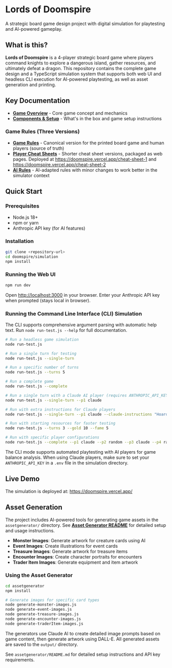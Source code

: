 # Lords of Doomspire

A strategic board game design project with digital simulation for playtesting and AI-powered gameplay.

## What is this?

**Lords of Doomspire** is a 4-player strategic board game where players command knights to explore a dangerous island, gather resources, and ultimately defeat a dragon. This repository contains the complete game design and a TypeScript simulation system that supports both web UI and headless CLI execution for AI-powered playtesting, as well as asset generation and printing.

## Key Documentation

- **[Game Overview](docs/game-overview.md)** - Core game concept and mechanics
- **[Components & Setup](docs/components.md)** - What's in the box and game setup instructions

### Game Rules (Three Versions)

- **[Game Rules](docs/game-rules.md)** - Canonical version for the printed board game and human players (source of truth)
- **[Player Cheat Sheets](simulation/src/pages/cheat-sheet-1.tsx)** - Shorter cheat sheet versions, packaged as web pages. Deployed at https://doomspire.vercel.app/cheat-sheet-1 and https://doomspire.vercel.app/cheat-sheet-2
- **[AI Rules](simulation/public/prompts/game-rules-for-ai.md)** - AI-adapted rules with minor changes to work better in the simulator context

## Quick Start

### Prerequisites

- Node.js 18+
- npm or yarn
- Anthropic API key (for AI features)

### Installation

```bash
git clone <repository-url>
cd doomspire/simulation
npm install
```

### Running the Web UI

```bash
npm run dev
```

Open [http://localhost:3000](http://localhost:3000) in your browser. Enter your Anthropic API key when prompted (stays local in browser).

### Running the Command Line Interface (CLI) Simulation

The CLI supports comprehensive argument parsing with automatic help text. Run `node run-test.js --help` for full documentation.

```bash
# Run a headless game simulation
node run-test.js

# Run a single turn for testing
node run-test.js --single-turn

# Run a specific number of turns
node run-test.js --turns 5

# Run a complete game
node run-test.js --complete

# Run a single turn with a Claude AI player (requires ANTHROPIC_API_KEY in .env)
node run-test.js --single-turn --p1 claude

# Run with extra instructions for Claude players
node run-test.js --single-turn --p1 claude --claude-instructions "Hoard gold"

# Run with starting resources for faster testing
node run-test.js --turns 3 --gold 10 --fame 5

# Run with specific player configurations
node run-test.js --complete --p1 claude --p2 random --p3 claude --p4 random
```

The CLI mode supports automated playtesting with AI players for game balance analysis. When using Claude players, make sure to set your `ANTHROPIC_API_KEY` in a `.env` file in the simulation directory.

## Live Demo

The simulation is deployed at: https://doomspire.vercel.app/

## Asset Generation

The project includes AI-powered tools for generating game assets in the `assetgenerator/` directory. See **[Asset Generator README](assetgenerator/README.md)** for detailed setup and usage instructions.

- **Monster Images**: Generate artwork for creature cards using AI
- **Event Images**: Create illustrations for event cards
- **Treasure Images**: Generate artwork for treasure items
- **Encounter Images**: Create character portraits for encounters
- **Trader Item Images**: Generate equipment and item artwork

### Using the Asset Generator

```bash
cd assetgenerator
npm install

# Generate images for specific card types
node generate-monster-images.js
node generate-event-images.js
node generate-treasure-images.js
node generate-encounter-images.js
node generate-traderItem-images.js
```

The generators use Claude AI to create detailed image prompts based on game content, then generate artwork using DALL-E. All generated assets are saved to the `output/` directory.

See `assetgenerator/README.md` for detailed setup instructions and API key requirements.
